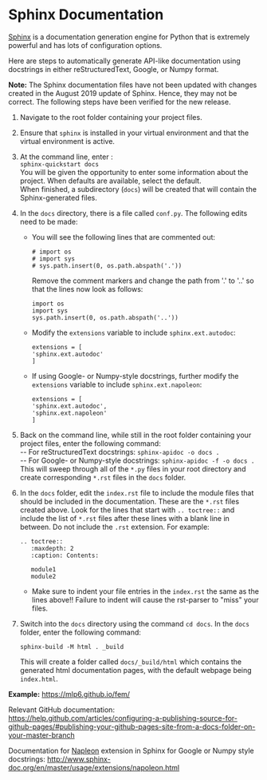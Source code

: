 # Sphinx Documentation

[Sphinx](http://sphinx-doc.org/) is a documentation generation engine for 
Python that is extremely powerful and has lots of configuration options.  

Here are steps to automatically generate API-like documentation using 
docstrings in either reStructuredText, Google, or Numpy format.

**Note:** The Sphinx documentation files
have not been updated with changes created in the August 2019 update of Sphinx.
Hence, they may not be correct.  The following steps have been verified for the
new release.

1. Navigate to the root folder containing your project files.

1. Ensure that `sphinx` is installed in your virtual environment and that the
virtual environment is active.

1. At the command line, enter :  
  ``sphinx-quickstart docs``  
  You will be given the opportunity to enter some information about the
  project.  When defaults are available, select the default.  
  When finished, a subdirectory (``docs``) will be created that will contain 
    the Sphinx-generated files.

1. In the `docs` directory, there is a file called `conf.py`.  The following
   edits need to be made:
   + You will see the following lines that are commented out:    
        ```
        # import os
        # import sys
        # sys.path.insert(0, os.path.abspath('.'))
        ```  
        Remove the comment markers and change the path from '.' to '..' so that 
        the lines now look as follows:
        ```
        import os
        import sys
        sys.path.insert(0, os.path.abspath('..'))
        ```
   + Modify the `extensions` variable to include `sphinx.ext.autodoc`:
       ```
       extensions = [
       'sphinx.ext.autodoc'
       ]
       ```
   + If using Google- or Numpy-style docstrings, further modify the 
   `extensions` variable to include `sphinx.ext.napoleon`:
       ```
       extensions = [
       'sphinx.ext.autodoc',
       'sphinx.ext.napoleon'
       ]
       ```
       
1. Back on the command line, while still in the root folder containing your 
project files, enter the following command:  
  -- For reStructuredText docstrings:  `sphinx-apidoc -o docs .`  
  -- For Google- or Numpy-style docstrings:  `sphinx-apidoc -f -o docs .`  
  This will sweep through all of the `*.py` files in your root directory and 
  create corresponding `*.rst` files in the `docs` folder.
  
1. In the `docs` folder, edit the `index.rst` file to include the module files
that should be included in the documentation.  These are the `*.rst` files
created above.  Look for the lines that start with `.. toctree::` and include
the list of `*.rst` files after these lines with a blank line in between.  Do
not include the `.rst` extension.  For example:  
    ```
    .. toctree::
       :maxdepth: 2
       :caption: Contents:
   
       module1
       module2
    ```
  
    * Make sure to indent your file entries in the `index.rst` the same as the 
    lines above!! Failure to indent will cause the rst-parser to "miss" your 
    files.
 
1. Switch into the `docs` directory using the command `cd docs`.  In the `docs`
folder, enter the following command:  
    ```
    sphinx-build -M html . _build
    ```
    This will create a folder called `docs/_build/html` which contains the 
    generated html documentation pages, with the default webpage being 
    `index.html`.

**Example:** https://mlp6.github.io/fem/

Relevant GitHub documentation: https://help.github.com/articles/configuring-a-publishing-source-for-github-pages/#publishing-your-github-pages-site-from-a-docs-folder-on-your-master-branch


Documentation for [Napleon](http://www.sphinx-doc.org/en/master/usage/extensions/napoleon.html)
extension in Sphinx for Google or Numpy style docstrings: 
 http://www.sphinx-doc.org/en/master/usage/extensions/napoleon.html